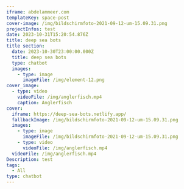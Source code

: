 ```yaml
---
iframe: abdelammeer.com
templateKey: space-post
cover-image: /img/bildschirmfoto-2021-09-12-um-15.09.31.png
projectInfos: test
date: 2023-10-31T15:20:54.876Z
title: deep sea bots
title section:
  date: 2023-10-30T23:00:00.000Z
  title: deep sea bots
  type: chatbot
  images:
    - type: image
      imageFile: /img/element-12.png
cover_image:
  - type: video
    videoFile: /img/anglerfisch.mp4
    caption: Anglerfisch
cover:
  iframe: https://deep-sea-bots.netlify.app/
  fallbackImage: /img/bildschirmfoto-2021-09-12-um-15.09.31.png
  images:
    - type: image
      imageFile: /img/bildschirmfoto-2021-09-12-um-15.09.31.png
    - type: video
      videoFile: /img/anglerfisch.mp4
  videoFile: /img/anglerfisch.mp4
Description: t﻿est
tags:
  - All
type: chatbot
---
```

